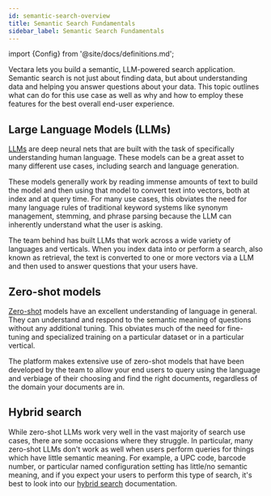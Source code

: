 ```yaml
---
id: semantic-search-overview
title: Semantic Search Fundamentals
sidebar_label: Semantic Search Fundamentals
---
```


import {Config} from '@site/docs/definitions.md';

Vectara lets you build a semantic, LLM-powered search application. Semantic 
search is not just about finding data, but about understanding data and 
helping you answer questions about your data. This topic outlines what <Config v="names.product"/>
can do for this use case as well as why and how to employ these features for 
the best overall end-user experience.

## Large Language Models (LLMs)

[LLMs](https://en.wikipedia.org/wiki/Large_language_model) are deep neural nets
that are built with the task of specifically understanding human language. These
models can be a great asset to many different use cases, including search and
language generation.

These models generally work by reading immense amounts of text to build the 
model and then using that model to convert text into vectors, both at index 
and at query time. For many use cases, this obviates the need for many 
language rules of traditional keyword systems like synonym management, 
stemming, and phrase parsing because the LLM can inherently understand 
what the user is asking.

The team behind <Config v="names.product"/> has built LLMs that work across a
wide variety of languages and verticals. When you index data into <Config v="names.product"/>
or perform a search, also known as retrieval, the text is converted to one or 
more vectors via a LLM and then used to answer questions that your users have.

## Zero-shot models

[Zero-shot](https://en.wikipedia.org/wiki/Zero-shot_learning) models have an excellent 
understanding of language in general. They can understand
and respond to the semantic meaning of questions without any additional tuning.
This obviates much of the need for fine-tuning and specialized training on a
particular dataset or in a particular vertical.

The <Config v="names.product"/> platform makes extensive use of zero-shot models
that have been developed by the team to allow your end users to query using
the language and verbiage of their choosing and find the right documents,
regardless of the domain your documents are in.

## Hybrid search

While zero-shot LLMs work very well in the vast majority of search use cases,
there are some occasions where they struggle. In particular, many zero-shot LLMs
don't work as well when users perform queries for things which have little
semantic meaning. For example, a UPC code, barcode number, or particular named
configuration setting has little/no semantic meaning, and if you expect your
users to perform this type of search, it's best to look into our
[hybrid search](/docs/learn/semantic-search/hybrid-search) documentation.
